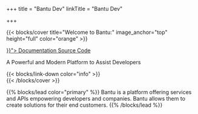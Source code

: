 +++
title = "Bantu Dev"
linkTitle = "Bantu Dev"

+++

{{< blocks/cover title="Welcome to Bantu:" image_anchor="top" height="full" color="orange" >}}
<div class="mx-auto">
	<a class="btn btn-lg btn-primary mr-3 mb-4" href="{{< relref "/docs" >}}">
		Documentation <i class="fas fa-arrow-alt-circle-right ml-2"></i>
	</a>
	<a class="btn btn-lg btn-secondary mr-3 mb-4" href="https://github.com/DigitalBantu/bantu-developers">
		Source Code <i class="fab fa-github ml-2 "></i>
	</a>
	<p class="lead mt-5">A Powerful and Modern Platform to Assist Developers</p>
	{{< blocks/link-down color="info" >}}
</div>
{{< /blocks/cover >}}


{{% blocks/lead color="primary" %}}
Bantu is a platform offering services and APIs empowering developers and companies. Bantu allows them to create solutions for their end customers.
{{% /blocks/lead %}}
